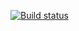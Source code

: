 [![Build status](https://ci.appveyor.com/api/projects/status/e0na6l3hat7qr0a6?svg=true)](https://ci.appveyor.com/project/Cha1nheart/api-ci-2)